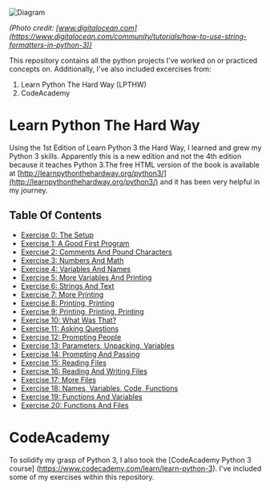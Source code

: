 ![Diagram](https://community-cdn-digitalocean-com.global.ssl.fastly.net/assets/tutorials/images/large/python.png?1511822657)

_(Photo credit: [www.digitalocean.com](https://www.digitalocean.com/community/tutorials/how-to-use-string-formatters-in-python-3))_

This repository contains all the python projects I've worked on or practiced concepts on. Additionally, I've also included excercises from:

1. Learn Python The Hard Way (LPTHW)
2. CodeAcademy

# Learn Python The Hard Way
Using the 1st Edition of Learn Python 3 the Hard Way, I learned and grew my Python 3 skills. Apparently this is a new edition and not the 4th edition because it teaches Python 3.The free HTML version of the book is available at [http://learnpythonthehardway.org/python3/](http://learnpythonthehardway.org/python3/) and it has been very helpful in my journey.

## Table Of Contents
* [Exercise 0: The Setup](https://learnpythonthehardway.org/python3/ex0.html)
* [Exercise 1: A Good First Program](https://learnpythonthehardway.org/python3/ex1.html)
* [Exercise 2: Comments And Pound Characters](https://learnpythonthehardway.org/python3/ex2.html)
* [Exercise 3: Numbers And Math](https://learnpythonthehardway.org/python3/ex3.html)
* [Exercise 4: Variables And Names](https://learnpythonthehardway.org/python3/ex4.html)
* [Exercise 5: More Variables And Printing](https://learnpythonthehardway.org/python3/ex5.html)
* [Exercise 6: Strings And Text](https://learnpythonthehardway.org/python3/ex6.html)
* [Exercise 7: More Printing](https://learnpythonthehardway.org/python3/ex7.html)
* [Exercise 8: Printing, Printing](https://learnpythonthehardway.org/python3/ex8.html)
* [Exercise 9: Printing, Printing, Printing](https://learnpythonthehardway.org/python3/ex9.html)
* [Exercise 10: What Was That?](https://learnpythonthehardway.org/python3/ex10.html)
* [Exercise 11: Asking Questions](https://learnpythonthehardway.org/python3/ex11.html)
* [Exercise 12: Prompting People](https://learnpythonthehardway.org/python3/ex12.html)
* [Exercise 13: Parameters, Unpacking, Variables](https://learnpythonthehardway.org/python3/ex13.html)
* [Exercise 14: Prompting And Passing](https://learnpythonthehardway.org/python3/ex14.html)
* [Exercise 15: Reading Files](https://learnpythonthehardway.org/python3/ex15.html)
* [Exercise 16: Reading And Writing Files](https://learnpythonthehardway.org/python3/ex16.html)
* [Exercise 17: More Files](https://learnpythonthehardway.org/python3/ex17.html)
* [Exercise 18: Names, Variables, Code, Functions](https://learnpythonthehardway.org/python3/ex18.html)
* [Exercise 19: Functions And Variables](https://learnpythonthehardway.org/python3/ex19.html)
* [Exercise 20: Functions And Files](https://learnpythonthehardway.org/python3/ex20.html)

# CodeAcademy

To solidify my grasp of Python 3, I also took the [CodeAcademy Python 3 course] (https://www.codecademy.com/learn/learn-python-3). I've included some of my exercises within this repository.
